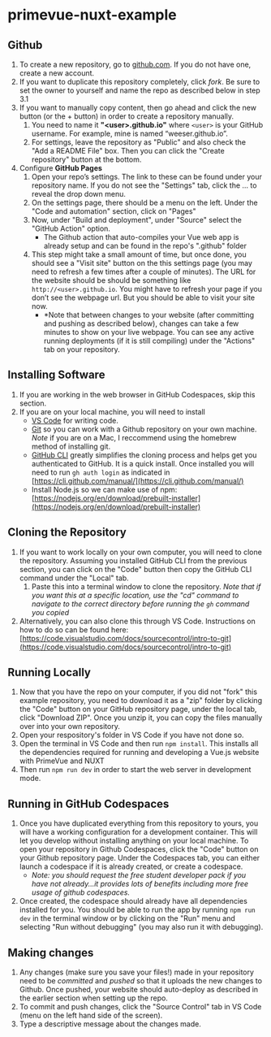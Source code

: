 # primevue-nuxt-example

## Github

1. To create a new repository, go to [github.com](github.com). If you do not have one, create a new account. 
2. If you want to duplicate this repository completely, click *fork*. Be sure to set the owner to yourself and name the repo as described below in step 3.1
3. If you want to manually copy content, then go ahead and click the new button (or the + button) in order to create a repository manually. 
    1. You need to name it **"\<user>.github.io"** where `<user>` is your GitHub username. For example, mine is named “weeser.github.io”. 
    2. For settings, leave the repository as "Public" and also check the "Add a README File" box. Then you can click the "Create repository" button at the bottom.
4. Configure **GitHub Pages**
    1. Open your repo’s settings. The link to these can be found under your repository name. If you do not see the "Settings" tab, click the … to reveal the drop down menu. 
    2. On the settings page, there should be a menu on the left. Under the "Code and automation" section, click on "Pages"
    3. Now, under "Build and deployment", under "Source" select the "GitHub Action" option.
        - The Github action that auto-compiles your Vue web app is already setup and can be found in the repo's ".github" folder
    4. This step might take a small amount of time, but once done, you should see a "Visit site" button on the this settings page (you may need to refresh a few times after a couple of minutes). The URL for the website should be should be something like `http://<user>.github.io`. You might have to refresh your page if you don’t see the webpage url. But you should be able to visit your site now. 
        - *Note that between changes to your website (after committing and pushing as described below), changes can take a few minutes to show on your live webpage. You can see any active running deployments (if it is still compiling) under the "Actions" tab on your repository.

## Installing Software

1. If you are working in the web browser in GitHub Codespaces, skip this section.
2. If you are on your local machine, you will need to install 
    - [VS Code](https://code.visualstudio.com/) for writing code.
    - [Git](https://git-scm.com/downloads) so you can work with a Github repository on your own machine. _Note_ if you are on a Mac, I reccommend using the homebrew method of installing git.
    - [GitHub CLI](https://cli.github.com/) greatly simplifies the cloning process and helps get you authenticated to GitHub. It is a quick install. Once installed you will need to run `gh auth login` as indicated in [https://cli.github.com/manual/](https://cli.github.com/manual/)
    - Install Node.js so we can make use of npm: [https://nodejs.org/en/download/prebuilt-installer](https://nodejs.org/en/download/prebuilt-installer)

## Cloning the Repository

1. If you want to work locally on your own computer, you will need to clone the repository. Assuming you installed GitHub CLI from the previous section, you can click on the "Code" button then copy the GitHub CLI command under the "Local" tab.
    1. Paste this into a terminal window to clone the repository. *Note that if you want this at a specific location, use the "cd" command to navigate to the correct directory before running the `gh` command you copied*
2. Alternatively, you can also clone this through VS Code. Instructions on how to do so can be found here: [https://code.visualstudio.com/docs/sourcecontrol/intro-to-git](https://code.visualstudio.com/docs/sourcecontrol/intro-to-git)

## Running Locally
1. Now that you have the repo on your computer, if you did not "fork" this example repository, you need to download it as a "zip" folder by clicking the "Code" button on your GitHub repository page, under the local tab, click "Download ZIP". Once you unzip it, you can copy the files manually over into your own repository.
2. Open your respository's folder in VS Code if you have not done so.
3. Open the terminal in VS Code and then run `npm install`. This installs all the dependencies required for running and developing a Vue.js website with PrimeVue and NUXT
3. Then run `npm run dev` in order to start the web server in development mode.

## Running in GitHub Codespaces
1. Once you have duplicated everything from this repository to yours, you will have a working configuration for a development container. This will let you develop without installing anything on your local machine. To open your repository in Github Codespaces, click the "Code" button on your Github repository page. Under the Codespaces tab, you can either launch a codespace if it is already created, or create a codespace. 
    - *Note: you should request the free student developer pack if you have not already...it provides lots of benefits including more free usage of github codespaces.*
2. Once created, the codespace should already have all dependencies installed for you. You should be able to run the app by running `npm run dev` in the terminal window or by clicking on the "Run" menu and selecting "Run without debugging" (you may also run it with debugging).

## Making changes
1. Any changes (make sure you save your files!) made in your repository need to be *committed* and *pushed* so that it uploads the new changes to Github. Once pushed, your website should auto-deploy as described in the earlier section when setting up the repo.
2. To commit and push changes, click the "Source Control" tab in VS Code (menu on the left hand side of the screen).
3. Type a descriptive message about the changes made.
